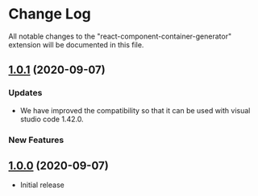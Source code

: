 # Change Log

All notable changes to the "react-component-container-generator" extension will be documented in this file.

<a name="1.0.1"></a>

## [1.0.1](https://github.com/Sh031224/react-component-container-generator/releases/tag/v1.0.1) (2020-09-07)

### Updates

- We have improved the compatibility so that it can be used with visual studio code 1.42.0.

### New Features

<a name="1.0.0"></a>

## [1.0.0](#) (2020-09-07)

- Initial release
